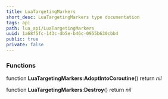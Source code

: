 ```yaml
---
title: LuaTargetingMarkers
short_desc: LuaTargetingMarkers type documentation
tags: api
path: lua_api/LuaTargetingMarkers
uuid: 1a68f5fc-143c-db5e-b46c-0955b630cbb4
public: true
private: false
---
```





### Functions

function **LuaTargetingMarkers:AdoptIntoCoroutine**()
  return *nil*

function **LuaTargetingMarkers:Destroy**()
  return *nil*
